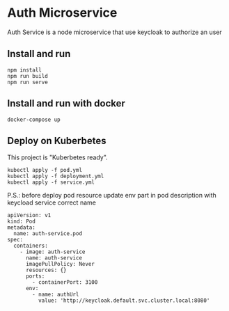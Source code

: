 # Auth Microservice

Auth Service is a node microservice that use keycloak to authorize an user

## Install and run

```
npm install
npm run build
npm run serve
```

## Install and run with docker

```
docker-compose up
```

## Deploy on Kuberbetes

This project is "Kuberbetes ready". 

```
kubectl apply -f pod.yml
kubectl apply -f deployment.yml
kubectl apply -f service.yml
```

P.S.: before deploy pod resource update env part in pod description with keycload service correct name

```
apiVersion: v1
kind: Pod
metadata:
  name: auth-service.pod
spec:
  containers:
    - image: auth-service
      name: auth-service
      imagePullPolicy: Never
      resources: {}
      ports:
        - containerPort: 3100
      env:
        - name: authUrl
          value: 'http://keycloak.default.svc.cluster.local:8080'
```

